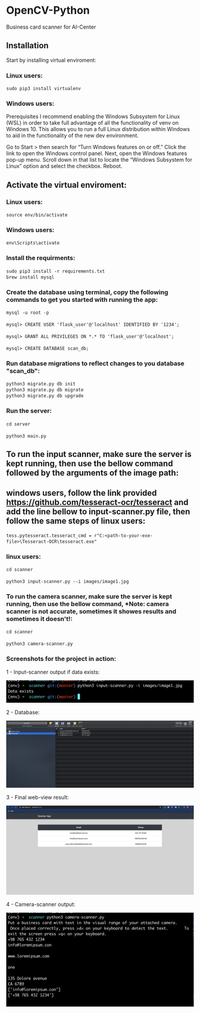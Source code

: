 # OpenCV-Python
Business card scanner for AI-Center

## Installation

Start by installing virtual enviroment:

### Linux users:

```
sudo pip3 install virtualenv
```
### Windows users:
Prerequisites
I recommend enabling the Windows Subsystem for Linux (WSL) in order to take full advantage of all the functionality of venv on Windows 10. This allows you to run a full Linux distribution within Windows to aid in the functionality of the new dev environment.

Go to Start > then search for “Turn Windows features on or off.”
Click the link to open the Windows control panel. 
Next, open the Windows features pop-up menu. 
Scroll down in that list to locate the “Windows Subsystem for Linux” option and select the checkbox.
Reboot.

## Activate the virtual enviroment:

### Linux users:

```
source env/bin/activate
```
### Windows users:

```
env\Scripts\activate
```

### Install the requirments:

```
sudo pip3 install -r requirements.txt
brew install mysql
```

### Create the database using terminal, copy the following commands to get you started with running the app:

```
mysql -u root -p

mysql> CREATE USER 'flask_user'@'localhost' IDENTIFIED BY '1234';

mysql> GRANT ALL PRIVILEGES ON *.* TO 'flask_user'@'localhost';

mysql> CREATE DATABASE scan_db;
```

### Run database migrations to reflect changes to you database "scan_db":

```
python3 migrate.py db init
python3 migrate.py db migrate
python3 migrate.py db upgrade
```

### Run the server:

```
cd server

python3 main.py
```

## To run the input scanner, make sure the server is kept running, then use the bellow command followed by the arguments of the image path:

## windows users, follow the link provided https://github.com/tesseract-ocr/tesseract and add the line bellow to input-scanner.py file, then follow the same steps of linux users:

```
tess.pytesseract.tesseract_cmd = r"C:<path-to-your-exe-file>\Tesseract-OCR\tesseract.exe"
```

### linux users:

```
cd scanner

python3 input-scanner.py --i images/image1.jpg
```



### To run the camera scanner, make sure the server is kept running, then use the bellow command, *Note: camera scanner is not accurate, sometimes it showes results and sometimes it doesn't!:

```
cd scanner

python3 camera-scanner.py
```

### Screenshots for the project in action:

1 - Input-scanner output if data exists:

![Screenshot](screenshots/input-scanner.png)

2 - Database:

![Screenshot](screenshots/database.png)

3 - Final web-view result:

![Screenshot](screenshots/web-view-result.png)

4 - Camera-scanner output:

![Screenshot](screenshots/camera-scanner-output.png)